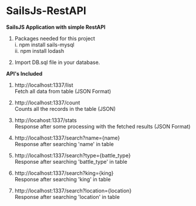 # SailsJs-RestAPI
<b>SailsJS Application with simple RestAPI</b><br>

1. Packages needed for this project<br>
    i. npm install sails-mysql <br>
    ii. npm install lodash

2. Import DB.sql file in your database.

<b>API's Included</b>

1. http://localhost:1337/list
   <br>Fetch all data from table (JSON Format)

2. http://localhost:1337/count
   <br>Counts all the records in the table (JSON)

3. http://locahost:1337/stats
   <br>Response after some processing with the fetched results (JSON Format)

4. http://localhost:1337/search?name={name}
   <br>Response after searching 'name' in table

5. http://localhost:1337/search?type={battle_type}
   <br>Response after searching 'battle_type' in table

6. http://localhost:1337/search?king={king}
   <br>Response after searching 'king' in table

7. http://localhost:1337/search?location={location}
   <br>Response after searching 'location' in table
